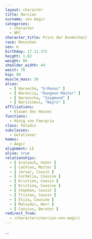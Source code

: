 ```yaml
---
layout: character
title: Narcian
surname: von Aegir
categories:
  - character
  - NPC
character_title: Prinz der Dunkelheit
race: Menschen
sex: m
birthday: 17.11.375
height: 1.82
weight: 80
shoulder_width: 44
waist: 76
hip: 90
muscle_mass: 36
alias:
  - [ Narancha, "U-Ranos" ]
  - [ Narancia, "Dungeon Master" ]
  - [ Naranscha, "Siegmund" ]
  - [ Narzissmus, "Nayru" ]
affiliations:
  - Klauen des Hasses
functions:
  - König von Faergria
class: Paladin
subclasses:
  - Gefallener
homes:
  - Aegir
alignment: LE
alive: true
relationships:
  - [ Gralnach, Vater ]
  - [ Cathlen, Mutter ]
  - [ Jervar, Cousin ]
  - [ Cordelia, Cousine ]
  - [ Kristian, Cousin ]
  - [ Kristina, Cousine ]
  - [ Stephan, Cousin ]
  - [ Tristan, Cousin ]
  - [ Eliza, Cousine ]
  - [ Malusdur, Herr ]
  - [ Cassius, Berater ]
redirect_from:
  - /characters/narcian-von-aegir/
---
```


...